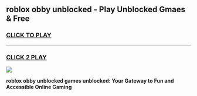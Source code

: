 
## roblox obby unblocked - Play Unblocked Gmaes & Free
<h3>
<a href="https://news.freeplayer.one?title=roblox_obby_unblocked&ref=16F">CLICK TO PLAY</a></h3>
<hr>

<h3>
<a href="https://news.freeplayer.one?title=roblox_obby_unblocked&ref=16F">CLICK 2 PLAY</a>
  
</h3>

<a href="https://news.freeplayer.one?title=roblox_obby_unblocked&ref=16F/"><img src="https://clearcache.store/games.png"></a>


**roblox obby unblocked games unblocked: Your Gateway to Fun and Accessible Online Gaming**
